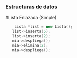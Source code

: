 ### Estructuras de datos


#Lista Enlazada (Simple)

```c++
	Lista *list = new Lista(); 
   list->inserta(5);
   list->inserta(2); 
   mia->despliega();
   mia->elimina(2);
   mia->despliega();     
```
